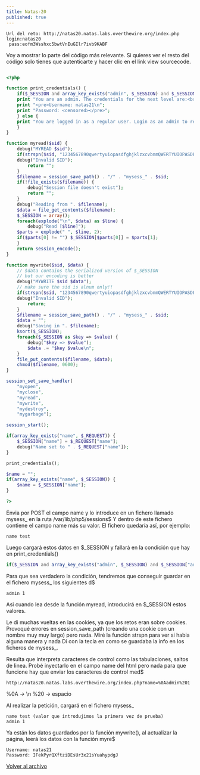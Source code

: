 ```yaml
---
title: Natas-20
published: true
---
```


```
Url del reto: http://natas20.natas.labs.overthewire.org/index.php
login:natas20
 pass:eofm3Wsshxc5bwtVnEuGIlr7ivb9KABF
```

Voy a mostrar lo parte del código más relevante. Si quieres ver el resto del código solo tienes que autenticarte y hacer clic en el link view sourcecode.

```php

<?php

function print_credentials() {
    if($_SESSION and array_key_exists("admin", $_SESSION) and $_SESSION["admin"] == 1) {
    print "You are an admin. The credentials for the next level are:<br>";
    print "<pre>Username: natas21\n";
    print "Password: <censored></pre>";
    } else {
    print "You are logged in as a regular user. Login as an admin to retrieve credentials for natas21.";
    }
}

function myread($sid) {
    debug("MYREAD $sid");
    if(strspn($sid, "1234567890qwertyuiopasdfghjklzxcvbnmQWERTYUIOPASDFGHJKLZXCVBNM-") != strlen($sid)) {
    debug("Invalid SID");
        return "";
    }
    $filename = session_save_path() . "/" . "mysess_" . $sid;
    if(!file_exists($filename)) {
        debug("Session file doesn't exist");
        return "";
    }
    debug("Reading from ". $filename);
    $data = file_get_contents($filename);
    $_SESSION = array();
    foreach(explode("\n", $data) as $line) {
        debug("Read [$line]");
    $parts = explode(" ", $line, 2);
    if($parts[0] != "") $_SESSION[$parts[0]] = $parts[1];
    }
    return session_encode();
}

function mywrite($sid, $data) {
    // $data contains the serialized version of $_SESSION
    // but our encoding is better
    debug("MYWRITE $sid $data");
    // make sure the sid is alnum only!!
    if(strspn($sid, "1234567890qwertyuiopasdfghjklzxcvbnmQWERTYUIOPASDFGHJKLZXCVBNM-") != strlen($sid)) {
    debug("Invalid SID");
        return;
    }
    $filename = session_save_path() . "/" . "mysess_" . $sid;
    $data = "";
    debug("Saving in ". $filename);
    ksort($_SESSION);
    foreach($_SESSION as $key => $value) {
        debug("$key => $value");
        $data .= "$key $value\n";
    }
    file_put_contents($filename, $data);
    chmod($filename, 0600);
}

session_set_save_handler(
    "myopen",
    "myclose",
    "myread",
    "mywrite",
    "mydestroy",
    "mygarbage");

session_start();

if(array_key_exists("name", $_REQUEST)) {
    $_SESSION["name"] = $_REQUEST["name"];
    debug("Name set to " . $_REQUEST["name"]);
}

print_credentials();

$name = "";
if(array_key_exists("name", $_SESSION)) {
    $name = $_SESSION["name"];
}

?>
```

Envia por POST el campo name y lo introduce en un fichero llamado mysess_<cookie> en la ruta /var/lib/php5/sessions$
Y dentro de este fichero contiene el campo name más su valor. El fichero quedaría así, por ejemplo:

```
name test
```

Luego cargará estos datos en $_SESSION y fallará en la condición que hay en print_credentials()

```php
if($_SESSION and array_key_exists("admin", $_SESSION) and $_SESSION["admin"] == 1) {
```

Para que sea verdadero la condición, tendremos que conseguir guardar en el fichero mysess_<cookie> los siguientes d$

```
admin 1
```

Asi cuando lea desde la función myread, introducirá en $_SESSION estos valores.

Le di muchas vueltas en las cookies, ya que los retos eran sobre cookies.
Provoqué errores en session_save_path (creando una cookie con un nombre muy muy largo) pero nada.
Miré la función strspn para ver si habia alguna manera y nada
Di con la tecla en como se guardaba la info en los ficheros de mysess_<cookie>.

Resulta que interpreta caracteres de control como las tabulaciones, saltos de linea.
Probé inyectarlo en el campo name del html pero nada para que funcione hay que enviar los caracteres de control med$

```
http://natas20.natas.labs.overthewire.org/index.php?name=%0Aadmin%201
```
%0A -> \n
%20 -> espacio

Al realizar la petición, cargará en el fichero mysess_<cookie>

```
name test (valor que introdujimos la primera vez de prueba)
admin 1
```
Ya están los datos guardados por la función mywrite(), al actualizar la página, leerá los datos con la función myre$

```
Username: natas21
Password: IFekPyrQXftziDEsUr3x21sYuahypdgJ
```

[Volver al archivo](archive)

